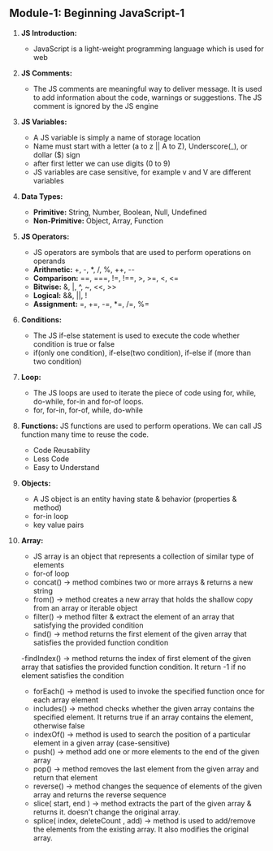 ## Module-1: Beginning JavaScript-1

1. **JS Introduction:**

   - JavaScript is a light-weight programming language which is used for web

1. **JS Comments:**

   - The JS comments are meaningful way to deliver message. It is used to add information about the code, warnings or suggestions. The JS comment
     is ignored by the JS engine

1. **JS Variables:**

   - A JS variable is simply a name of storage location
   - Name must start with a letter (a to z || A to Z), Underscore(\_), or dollar ($) sign
   - after first letter we can use digits (0 to 9)
   - JS variables are case sensitive, for example v and V are different variables

1. **Data Types:**

   - **Primitive:** String, Number, Boolean, Null, Undefined
   - **Non-Primitive:** Object, Array, Function

1. **JS Operators:**

   - JS operators are symbols that are used to perform operations on operands
   - **Arithmetic:** +, -, \*, /, %, ++, --
   - **Comparison:** ==, ===, !=, !==, >, >=, <, <=
   - **Bitwise:** &, |, ^, ~, <<, >>
   - **Logical:** &&, ||, !
   - **Assignment:** =, +=, -=, \*=, /=, %=

1. **Conditions:**

   - The JS if-else statement is used to execute the code whether condition is true or false
   - if(only one condition), if-else(two condition), if-else if (more than two condition)

1. **Loop:**

   - The JS loops are used to iterate the piece of code using for, while, do-while, for-in and for-of loops.
   - for, for-in, for-of, while, do-while

1. **Functions:** JS functions are used to perform operations. We can call JS function many time to reuse the code.

   - Code Reusability
   - Less Code
   - Easy to Understand

1. **Objects:**

   - A JS object is an entity having state & behavior (properties & method)
   - for-in loop
   - key value pairs

1. **Array:**

   - JS array is an object that represents a collection of similar type of elements
   - for-of loop
   - concat() -> method combines two or more arrays & returns a new string
   - from() -> method creates a new array that holds the shallow copy from an array or iterable object
   - filter() -> method filter & extract the element of an array that satisfying the provided condition
   - find() -> method returns the first element of the given array that satisfies the provided function condition

   -findIndex() -> method returns the index of first element of the given array that satisfies the provided function condition. It return -1 if no element satisfies the condition

   - forEach() -> method is used to invoke the specified function once for each array element
   - includes() -> method checks whether the given array contains the specified element. It returns true if an array contains the element, otherwise false
   - indexOf() -> method is used to search the position of a particular element in a given array (case-sensitive)
   - push() -> method add one or more elements to the end of the given array
   - pop() -> method removes the last element from the given array and return that element
   - reverse() -> method changes the sequence of elements of the given array and returns the reverse sequence
   - slice( start, end ) -> method extracts the part of the given array & returns it. doesn't change the original array.
   - splice( index, deleteCount , add) -> method is used to add/remove the elements from the existing array. It also modifies the original array.
